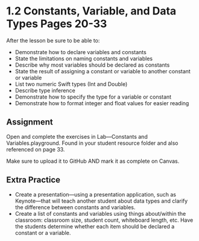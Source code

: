 #  1.2 Constants, Variable, and Data Types Pages 20-33 #

After the lesson be sure to be able to:
- Demonstrate how to declare variables and constants
- State the limitations on naming constants and variables
- Describe why most variables should be declared as constants
- State the result of assigning a constant or variable to another constant or variable
- List two numeric Swift types (Int and Double)
- Describe type inference
- Demonstrate how to specify the type for a variable or constant
- Demonstrate how to format integer and float values for easier reading

## Assignment ##

Open and complete the exercises in Lab—Constants and Variables.playground. Found in your student resource folder and also referenced on page 33.

Make sure to upload it to GitHub AND mark it as complete on Canvas.

## Extra Practice ##

- Create a presentation—using a presentation application, such as Keynote—that will teach another student about data types and clarify the difference between constants and variables.
- Create a list of constants and variables using things about/within the classroom: classroom size, student count, whiteboard length, etc. Have the students determine whether each item should be declared a constant or a variable.
